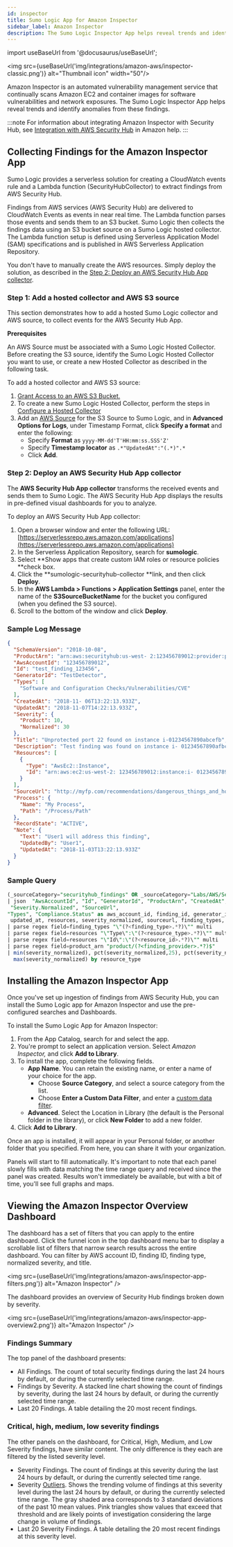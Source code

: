 ```yaml
---
id: inspector
title: Sumo Logic App for Amazon Inspector
sidebar_label: Amazon Inspector
description: The Sumo Logic Inspector App helps reveal trends and identify anomalies from these AWS Inspector findings.
---
```


import useBaseUrl from '@docusaurus/useBaseUrl';

<img src={useBaseUrl('img/integrations/amazon-aws/inspector-classic.png')} alt="Thumbnail icon" width="50"/>

Amazon Inspector is an automated vulnerability management service that continually scans Amazon EC2 and container images for software vulnerabilities and network exposures. The Sumo Logic Inspector App helps reveal trends and identify anomalies from these findings.

:::note
For information about integrating Amazon Inspector with Security Hub, see [Integration with AWS Security Hub](https://docs.aws.amazon.com/inspector/latest/user/securityhub-integration.html) in Amazon help.
:::

## Collecting Findings for the Amazon Inspector App

Sumo Logic provides a serverless solution for creating a CloudWatch events rule and a Lambda function (SecurityHubCollector) to extract findings from AWS Security Hub.

Findings from AWS services (AWS Security Hub) are delivered to CloudWatch Events as events in near real time. The Lambda function parses those events and sends them to an S3 bucket. Sumo Logic then collects the findings data using an S3 bucket source on a Sumo Logic hosted collector. The Lambda function setup is defined using Serverless Application Model (SAM) specifications and is published in AWS Serverless Application Repository.

You don't have to manually create the AWS resources. Simply deploy the solution, as described in the [Step 2: Deploy an AWS Security Hub App collector](/docs/integrations/amazon-aws/inspector/#step-2-deploy-an-aws-security-hub-app-collector).


### Step 1: Add a hosted collector and AWS S3 source

This section demonstrates how to add a hosted Sumo Logic collector and AWS source, to collect events for  the AWS Security Hub App.

**Prerequisites**

An AWS Source must be associated with a Sumo Logic Hosted Collector. Before creating the S3 source, identify the Sumo Logic Hosted Collector you want to use, or create a new Hosted Collector as described in the following task.

To add a hosted collector and AWS S3 source:

1. [Grant Access to an AWS S3 Bucket.](/docs/send-data/hosted-collectors/amazon-aws/grant-access-aws-product)
2. To create a new Sumo Logic Hosted Collector, perform the steps in [Configure a Hosted Collector](/docs/send-data/hosted-collectors/configure-hosted-collector)
3. Add an [AWS Source](/docs/send-data/hosted-collectors/amazon-aws/aws-s3-source#awss3-source) for the S3 Source to Sumo Logic, and in **Advanced Options for Logs**, under Timestamp Format, click **Specify a format** and enter the following:
    * Specify **Format** as `yyyy-MM-dd'T'HH:mm:ss.SSS'Z'`
    * Specify **Timestamp locator** as `.*"UpdatedAt":"(.*)".*`
    * Click **Add**.


### Step 2: Deploy an AWS Security Hub App collector

The **AWS Security Hub App collector** transforms the received events and sends them to Sumo Logic. The AWS Security Hub App displays the results in pre-defined visual dashboards for you to analyze.

To deploy an AWS Security Hub App collector:
1. Open a browser window and enter the following URL: [https://serverlessrepo.aws.amazon.com/applications](https://serverlessrepo.aws.amazon.com/applications)
2. In the Serverless Application Repository, search for **sumologic**.
3. Select **Show apps that create custom IAM roles or resource policies **check box.
4. Click the **sumologic-securityhub-collector **link, and then click **Deploy**.
5. In the **AWS Lambda > Functions > Application Settings** panel, enter the name of the **S3SourceBucketName** for the bucket you configured (when you defined the S3 source).
6. Scroll to the bottom of the window and click **Deploy**.


### Sample Log Message

```json title="AWS Security Hub log"
{
  "SchemaVersion": "2018-10-08",
  "ProductArn": "arn:aws:securityhub:us-west- 2:123456789012:provider:private/default",
  "AwsAccountId": "123456789012",
  "Id": "test_finding_123456",
  "GeneratorId": "TestDetector",
  "Types": [
    "Software and Configuration Checks/Vulnerabilities/CVE"
  ],
  "CreatedAt": "2018-11- 06T13:22:13.933Z",
  "UpdatedAt": "2018-11-07T14:22:13.933Z",
  "Severity": {
    "Product": 10,
    "Normalized": 30
  },
  "Title": "Unprotected port 22 found on instance i-01234567890abcefb",
  "Description": "Test finding was found on instance i- 01234567890afbcefa",
  "Resources": [
    {
      "Type": "AwsEc2::Instance",
      "Id": "arn:aws:ec2:us-west-2: 123456789012:instance:i- 01234567890abcefa"
    }
  ],
  "SourceUrl": "http://myfp.com/recommendations/dangerous_things_and_how_to_fix_them",
  "Process": {
    "Name": "My Process",
    "Path": "/Process/Path"
  },
  "RecordState": "ACTIVE",
  "Note": {
    "Text": "User1 will address this finding",
    "UpdatedBy": "User1",
    "UpdatedAt": "2018-11-03T13:22:13.933Z"
  }
}
```


### Sample Query

```sql title="Findings by resource type and severity query"
(_sourceCategory="securityhub_findings" OR _sourceCategory="Labs/AWS/SecurityHub")
| json  "AwsAccountId", "Id", "GeneratorId", "ProductArn", "CreatedAt", "UpdatedAt", "Resources",
 "Severity.Normalized", "SourceUrl",
"Types", "Compliance.Status" as aws_account_id, finding_id, generator_id, product_arn, created_at,
 updated_at, resources, severity_normalized, sourceurl, finding_types, compliance_status nodrop
| parse regex field=finding_types "\"(?<finding_type>.*?)\"" multi
| parse regex field=resources "\"Type\":\"(?<resource_type>.*?)\"" multi
| parse regex field=resources "\"Id\":\"(?<resource_id>.*?)\"" multi
| parse regex field=product_arn "product/(?<finding_provider>.*?)$"
| min(severity_normalized), pct(severity_normalized,25), pct(severity_normalized,50), pct(severity_normalized,75),
  max(severity_normalized) by resource_type
```



## Installing the Amazon Inspector App

Once you've set up ingestion of findings from AWS Security Hub, you can install the Sumo Logic app for Amazon Inspector and use the pre-configured searches and Dashboards.

To install the Sumo Logic App for Amazon Inspector:
1. From the App Catalog, search for and select the app.
2. You're prompt to select an application version. Select _Amazon Inspector,_ and click **Add to Library**.
3. To install the app, complete the following fields.
    * **App Name**. You can retain the existing name, or enter a name of your choice for the app. 
        * Choose **Source Category**, and select a source category from the list. 
        * Choose **Enter a Custom Data Filter**, and enter a [custom data filter](/docs/get-started/apps-integrations#custom-data-filters). 
    * **Advanced**. Select the Location in Library (the default is the Personal folder in the library), or click **New Folder** to add a new folder.
4. Click **Add to Library**.

Once an app is installed, it will appear in your Personal folder, or another folder that you specified. From here, you can share it with your organization.

Panels will start to fill automatically. It's important to note that each panel slowly fills with data matching the time range query and received since the panel was created. Results won't immediately be available, but with a bit of time, you'll see full graphs and maps.


## Viewing the Amazon Inspector Overview Dashboard

The dashboard has a set of filters that you can apply to the entire dashboard. Click the funnel icon in the top dashboard menu bar to display a scrollable list of filters that narrow search results across the entire dashboard. You can filter by AWS account ID, finding ID, finding type, normalized severity, and title.

<img src={useBaseUrl('img/integrations/amazon-aws/inspector-app-filters.png')} alt="Amazon Inspector" />

The dashboard provides an overview of Security Hub findings broken down by severity.

<img src={useBaseUrl('img/integrations/amazon-aws/inspector-app-overview2.png')} alt="Amazon Inspector" />

### Findings Summary

The top panel of the dashboard presents:
* All Findings. The count of total security findings during the last 24 hours by default, or during the currently selected time range.  
* Findings by Severity. A stacked line chart showing the count of findings by severity, during the last 24 hours by default, or during the currently selected time range.
* Last 20 Findings. A table detailing the 20 most recent findings.

### Critical, high, medium, low severity findings

The other panels on the dashboard, for Critical, High, Medium, and Low Severity findings, have similar content. The only difference is they each are filtered by the listed severity level.

* Severity Findings. The count of findings at this severity during the last 24 hours by default, or during the currently selected time range.  
* Severity [Outliers](/docs/search/search-query-language/search-operators/outlier). Shows the trending volume of findings at this severity level during the last 24 hours by default, or during the currently selected time range. The gray shaded area corresponds to 3 standard deviations of the past 10 mean values. Pink triangles show values that exceed that threshold and are likely points of investigation considering the large change in volume of findings.
* Last 20 Severity Findings. A table detailing the 20 most recent findings at this severity level.
